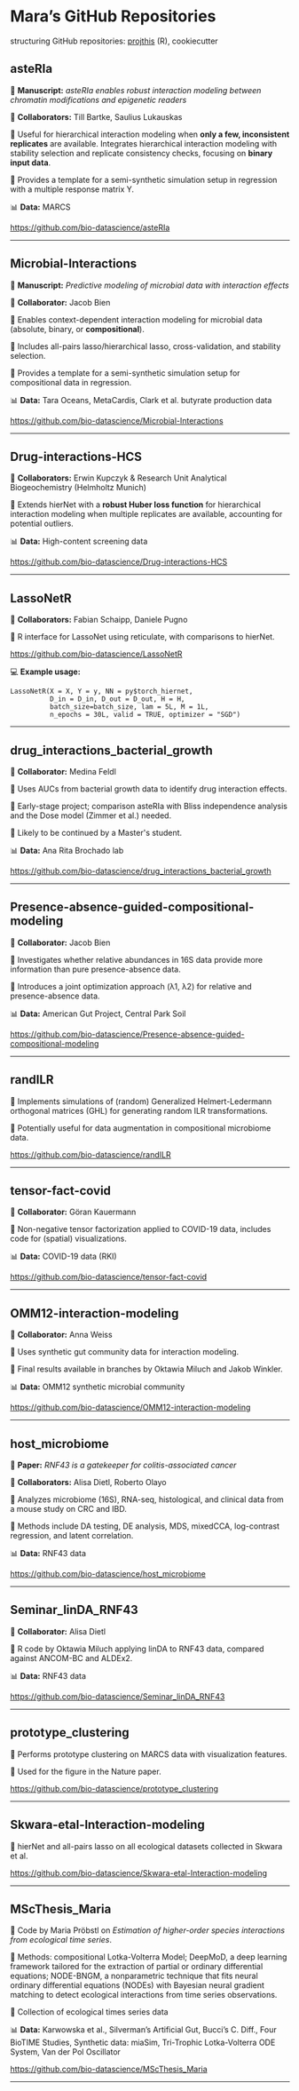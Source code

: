 # Mara’s GitHub Repositories

structuring GitHub repositories: [projthis](https://ijlyttle.github.io/projthis/articles/projthis.html) (R), cookiecutter 

## **asteRIa**

📝 **Manuscript:** *asteRIa enables robust interaction modeling between chromatin modifications and epigenetic readers*

🤝 **Collaborators:** Till Bartke, Saulius Lukauskas

🔹 Useful for hierarchical interaction modeling when **only a few, inconsistent replicates** are available. Integrates hierarchical interaction modeling with stability selection and replicate consistency checks, focusing on **binary input data**.

🔹 Provides a template for a semi-synthetic simulation setup in regression with a multiple response matrix Y.

📊 **Data:** MARCS 

https://github.com/bio-datascience/asteRIa

---

## **Microbial-Interactions**

📝 **Manuscript:** *Predictive modeling of microbial data with interaction effects*

🤝 **Collaborator:** Jacob Bien

🔹 Enables context-dependent interaction modeling for microbial data (absolute, binary, or **compositional**).

🔹 Includes all-pairs lasso/hierarchical lasso, cross-validation, and stability selection.

🔹 Provides a template for a semi-synthetic simulation setup for compositional data in regression.

📊 **Data:** Tara Oceans, MetaCardis, Clark et al. butyrate production data

https://github.com/bio-datascience/Microbial-Interactions

---

## **Drug-interactions-HCS**

🤝 **Collaborators:** Erwin Kupczyk & Research Unit Analytical Biogeochemistry (Helmholtz Munich)

🔹 Extends hierNet with a **robust Huber loss function** for hierarchical interaction modeling when multiple replicates are available, accounting for potential outliers.

📊 **Data:** High-content screening data

 https://github.com/bio-datascience/Drug-interactions-HCS

---

## **LassoNetR**

🤝 **Collaborators:** Fabian Schaipp, Daniele Pugno

🔹 R interface for LassoNet using reticulate, with comparisons to hierNet.

 https://github.com/bio-datascience/LassoNetR

💻 **Example usage:**

```
LassoNetR(X = X, Y = y, NN = py$torch_hiernet,
          D_in = D_in, D_out = D_out, H = H,
          batch_size=batch_size, lam = 5L, M = 1L,
          n_epochs = 30L, valid = TRUE, optimizer = "SGD")
```

---

## **drug_interactions_bacterial_growth**

🤝 **Collaborator:** Medina Feldl

🔹 Uses AUCs from bacterial growth data to identify drug interaction effects.

🔹 Early-stage project; comparison asteRIa with Bliss independence analysis and the Dose model (Zimmer et al.) needed.

🔹 Likely to be continued by a Master's student.

📊 **Data:** Ana Rita Brochado lab

https://github.com/bio-datascience/drug_interactions_bacterial_growth

---

## **Presence-absence-guided-compositional-modeling**

🤝 **Collaborator:** Jacob Bien

🔹 Investigates whether relative abundances in 16S data provide more information than pure presence-absence data.

🔹 Introduces a joint optimization approach (λ1, λ2) for relative and presence-absence data.

📊 **Data:** American Gut Project, Central Park Soil 

https://github.com/bio-datascience/Presence-absence-guided-compositional-modeling

---

## **randILR**

🔹 Implements simulations of (random) Generalized Helmert-Ledermann orthogonal matrices (GHL) for generating random ILR transformations.

🔹 Potentially useful for data augmentation in compositional microbiome data.

 https://github.com/bio-datascience/randILR

---

## **tensor-fact-covid**

🤝 **Collaborator:** Göran Kauermann

🔹 Non-negative tensor factorization applied to COVID-19 data, includes code for (spatial) visualizations.

📊 **Data:** COVID-19 data (RKI) 

https://github.com/bio-datascience/tensor-fact-covid

---

## **OMM12-interaction-modeling**

🤝 **Collaborator:** Anna Weiss

🔹 Uses synthetic gut community data for interaction modeling.

🔹 Final results available in branches by Oktawia Miluch and Jakob Winkler.

📊 **Data:** OMM12 synthetic microbial community

https://github.com/bio-datascience/OMM12-interaction-modeling

---

## **host_microbiome**

📝 **Paper:** *RNF43 is a gatekeeper for colitis-associated cancer*

🤝 **Collaborators:** Alisa Dietl, Roberto Olayo

🔹 Analyzes microbiome (16S), RNA-seq, histological, and clinical data from a mouse study on CRC and IBD.

🔹 Methods include DA testing, DE analysis, MDS, mixedCCA, log-contrast regression, and latent correlation.

📊 **Data:** RNF43 data 

https://github.com/bio-datascience/host_microbiome

---

## **Seminar_linDA_RNF43**

🤝 **Collaborator:** Alisa Dietl

🔹 R code by Oktawia Miluch applying linDA to RNF43 data, compared against ANCOM-BC and ALDEx2.

📊 **Data:** RNF43 data

https://github.com/bio-datascience/Seminar_linDA_RNF43

---

## **prototype_clustering**

🔹 Performs prototype clustering on MARCS data with visualization features.

🔹 Used for the figure in the Nature paper. 

https://github.com/bio-datascience/prototype_clustering

---

## Skwara-etal-Interaction-modeling

🔹 hierNet and all-pairs lasso on all ecological datasets collected in Skwara et al.

https://github.com/bio-datascience/Skwara-etal-Interaction-modeling

---

## MScThesis_Maria

🔹 Code by Maria Pröbstl on *Estimation of higher-order species interactions from ecological time series*.

🔹 Methods: compositional Lotka-Volterra Model; DeepMoD, a deep learning framework tailored for the extraction of partial or ordinary differential equations; NODE-BNGM, a nonparametric technique that fits neural ordinary differential equations (NODEs) with Bayesian neural gradient matching to detect ecological interactions from time series observations.

🔹 Collection of ecological times series data

📊 **Data:** Karwowska et al., Silverman’s Artificial Gut, Bucci’s C. Diff., Four BioTIME Studies, Synthetic data: miaSim, Tri-Trophic Lotka-Volterra
ODE System, Van der Pol Oscillator 

https://github.com/bio-datascience/MScThesis_Maria

---
